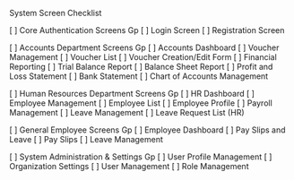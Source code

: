 System Screen Checklist

[ ] Core Authentication Screens Gp
[ ] Login Screen
[ ] Registration Screen

[ ] Accounts Department Screens Gp
[ ] Accounts Dashboard
[ ] Voucher Management
[ ] Voucher List
[ ] Voucher Creation/Edit Form
[ ] Financial Reporting
[ ] Trial Balance Report
[ ] Balance Sheet Report
[ ] Profit and Loss Statement
[ ] Bank Statement
[ ] Chart of Accounts Management

[ ] Human Resources Department Screens Gp
[ ] HR Dashboard
[ ] Employee Management
[ ] Employee List
[ ] Employee Profile
[ ] Payroll Management
[ ] Leave Management
[ ] Leave Request List (HR)

[ ] General Employee Screens Gp
[ ] Employee Dashboard
[ ] Pay Slips and Leave
[ ] Pay Slips
[ ] Leave Management

[ ] System Administration & Settings Gp
[ ] User Profile Management
[ ] Organization Settings
[ ] User Management
[ ] Role Management
